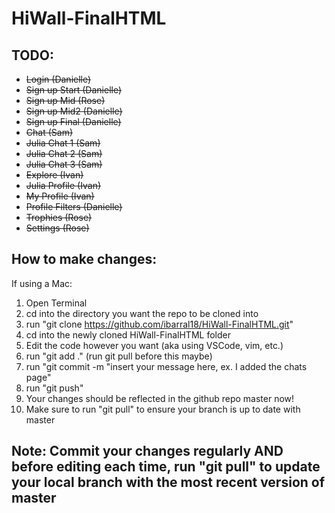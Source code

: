 # HiWall-FinalHTML

## TODO:

- ~~Login (Danielle)~~
- ~~Sign up Start (Danielle)~~
- ~~Sign up Mid (Rose)~~
- ~~Sign up Mid2 (Danielle)~~
- ~~Sign up Final (Danielle)~~
- ~~Chat (Sam)~~
- ~~Julia Chat 1 (Sam)~~
- ~~Julia Chat 2 (Sam)~~
- ~~Julia Chat 3 (Sam)~~
- ~~Explore (Ivan)~~
- ~~Julia Profile (Ivan)~~
- ~~My Profile (Ivan)~~
- ~~Profile Filters (Danielle)~~
- ~~Trophies (Rose)~~
- ~~Settings (Rose)~~

## How to make changes:

If using a Mac:

1. Open Terminal
2. cd into the directory you want the repo to be cloned into
3. run "git clone https://github.com/ibarral18/HiWall-FinalHTML.git"
4. cd into the newly cloned HiWall-FinalHTML folder
5. Edit the code however you want (aka using VSCode, vim, etc.)
6. run "git add ." (run git pull before this maybe)
7. run "git commit -m "insert your message here, ex. I added the chats page"
8. run "git push"
9. Your changes should be reflected in the github repo master now!
10. Make sure to run "git pull" to ensure your branch is up to date with master

## Note: Commit your changes regularly AND before editing each time, run "git pull" to update your local branch with the most recent version of master
